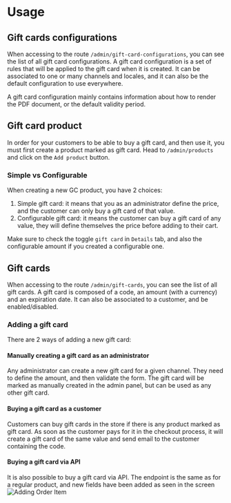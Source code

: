 # Usage

## Gift cards configurations

When accessing to the route `/admin/gift-card-configurations`, you can see the list of all gift card configurations.
A gift card configuration is a set of rules that will be applied to the gift card when it is created.
It can be associated to one or many channels and locales, and it can also be the default configuration to use everywhere.

A gift card configuration mainly contains information about how to render the PDF document, or the default validity period.

## Gift card product

In order for your customers to be able to buy a gift card, and then use it, you must first create a product marked as gift card.
Head to `/admin/products` and click on the `Add product` button.

### Simple vs Configurable

When creating a new GC product, you have 2 choices:
1. Simple gift card: it means that you as an administrator define the price, and the customer can only buy a gift card of that value.
2. Configurable gift card: it means the customer can buy a gift card of any value, they will define themselves the price before adding to their cart.

Make sure to check the toggle `gift card` in `Details` tab, and also the configurable amount if you created a configurable one.

## Gift cards

When accessing to the route `/admin/gift-cards`, you can see the list of all gift cards.
A gift card is composed of a code, an amount (with a currency) and an expiration date.
It can also be associated to a customer, and be enabled/disabled.

### Adding a gift card

There are 2 ways of adding a new gift card:

#### Manually creating a gift card as an administrator

Any administrator can create a new gift card for a given channel. They need to define the amount, and then validate the form.
The gift card will be marked as manually created in the admin panel, but can be used as any other gift card.

#### Buying a gift card as a customer

Customers can buy gift cards in the store if there is any product marked as gift card. As soon as the customer pays for it in the checkout process,
it will create a gift card of the same value and send email to the customer containing the code.

#### Buying a gift card via API

It is also possible to buy a gift card via API. The endpoint is the same as for a regular product, and new fields have been added as seen in the screen
![Adding Order Item](images/add-item-api.png)
